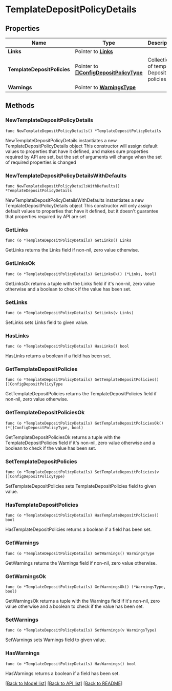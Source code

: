 # TemplateDepositPolicyDetails

## Properties

Name | Type | Description | Notes
------------ | ------------- | ------------- | -------------
**Links** | Pointer to [**Links**](Links.md) |  | [optional] 
**TemplateDepositPolicies** | Pointer to [**[]ConfigDepositPolicyType**](ConfigDepositPolicyType.md) | Collection of template Deposit policies. | [optional] 
**Warnings** | Pointer to [**WarningsType**](WarningsType.md) |  | [optional] 

## Methods

### NewTemplateDepositPolicyDetails

`func NewTemplateDepositPolicyDetails() *TemplateDepositPolicyDetails`

NewTemplateDepositPolicyDetails instantiates a new TemplateDepositPolicyDetails object
This constructor will assign default values to properties that have it defined,
and makes sure properties required by API are set, but the set of arguments
will change when the set of required properties is changed

### NewTemplateDepositPolicyDetailsWithDefaults

`func NewTemplateDepositPolicyDetailsWithDefaults() *TemplateDepositPolicyDetails`

NewTemplateDepositPolicyDetailsWithDefaults instantiates a new TemplateDepositPolicyDetails object
This constructor will only assign default values to properties that have it defined,
but it doesn't guarantee that properties required by API are set

### GetLinks

`func (o *TemplateDepositPolicyDetails) GetLinks() Links`

GetLinks returns the Links field if non-nil, zero value otherwise.

### GetLinksOk

`func (o *TemplateDepositPolicyDetails) GetLinksOk() (*Links, bool)`

GetLinksOk returns a tuple with the Links field if it's non-nil, zero value otherwise
and a boolean to check if the value has been set.

### SetLinks

`func (o *TemplateDepositPolicyDetails) SetLinks(v Links)`

SetLinks sets Links field to given value.

### HasLinks

`func (o *TemplateDepositPolicyDetails) HasLinks() bool`

HasLinks returns a boolean if a field has been set.

### GetTemplateDepositPolicies

`func (o *TemplateDepositPolicyDetails) GetTemplateDepositPolicies() []ConfigDepositPolicyType`

GetTemplateDepositPolicies returns the TemplateDepositPolicies field if non-nil, zero value otherwise.

### GetTemplateDepositPoliciesOk

`func (o *TemplateDepositPolicyDetails) GetTemplateDepositPoliciesOk() (*[]ConfigDepositPolicyType, bool)`

GetTemplateDepositPoliciesOk returns a tuple with the TemplateDepositPolicies field if it's non-nil, zero value otherwise
and a boolean to check if the value has been set.

### SetTemplateDepositPolicies

`func (o *TemplateDepositPolicyDetails) SetTemplateDepositPolicies(v []ConfigDepositPolicyType)`

SetTemplateDepositPolicies sets TemplateDepositPolicies field to given value.

### HasTemplateDepositPolicies

`func (o *TemplateDepositPolicyDetails) HasTemplateDepositPolicies() bool`

HasTemplateDepositPolicies returns a boolean if a field has been set.

### GetWarnings

`func (o *TemplateDepositPolicyDetails) GetWarnings() WarningsType`

GetWarnings returns the Warnings field if non-nil, zero value otherwise.

### GetWarningsOk

`func (o *TemplateDepositPolicyDetails) GetWarningsOk() (*WarningsType, bool)`

GetWarningsOk returns a tuple with the Warnings field if it's non-nil, zero value otherwise
and a boolean to check if the value has been set.

### SetWarnings

`func (o *TemplateDepositPolicyDetails) SetWarnings(v WarningsType)`

SetWarnings sets Warnings field to given value.

### HasWarnings

`func (o *TemplateDepositPolicyDetails) HasWarnings() bool`

HasWarnings returns a boolean if a field has been set.


[[Back to Model list]](../README.md#documentation-for-models) [[Back to API list]](../README.md#documentation-for-api-endpoints) [[Back to README]](../README.md)



